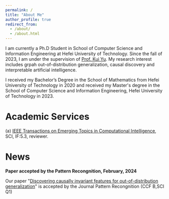```yaml
---
permalink: /
title: "About Me"
author_profile: true
redirect_from: 
  - /about/
  - /about.html
---
```


I am currently a Ph.D Student in School of Computer Science and Information Engineering at Hefei University of Technology. Since the fall of 2023, I am under the supervision of [Prof. Kui Yu](https://sites.google.com/site/yukuiwebsite/). My research interest includes grpah out-of-distribution generalization, causal discovery and interpretable artificial intelligence.

I received my Bachelor’s Degree in the School of Mathematics from Hefei University of Technology in 2020 and received my Master's degree in the School of Computer Science and Information Engineering, Hefei University of Technology in 2023.

**Academic Services**
======
(a) [IEEE Transactions on Emerging Topics in Computational Intelligence](https://cis.ieee.org/publications/t-emerging-topics-in-ci), SCI, IF:5.3, reviewer.

**News**
======

**Paper accepted by the Pattern Recongnition, February, 2024**

Our paper "[Discovering causally invariant features for out-of-distribution generalization](https://www.sciencedirect.com/science/article/pii/S003132032400089X)" is accepted by the Journal Pattern Recongnition (CCF B,SCI Q1)
